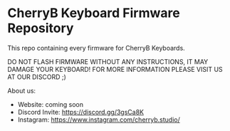# CherryB Keyboard Firmware Repository

This repo containing every firmware for CherryB Keyboards.

DO NOT FLASH FIRMWARE WITHOUT ANY INSTRUCTIONS, IT MAY DAMAGE YOUR KEYBOARD!
FOR MORE INFORMATION PLEASE VISIT US AT OUR DISCORD ;)


About us:
*   Website: coming soon
*   Discord Invite: https://discord.gg/3gsCa8K
*   Instagram: https://www.instagram.com/cherryb.studio/
